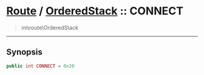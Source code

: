 # [Route](route.md) / [OrderedStack](route-OrderedStack.md) :: CONNECT
 > im\route\OrderedStack
____

## Synopsis
```php
public int CONNECT = 0x20
```
